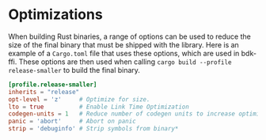 # Optimizations
When building Rust binaries, a range of options can be used to reduce the size of the final binary that must be shipped with the library. Here is an example of a `Cargo.toml` file that uses these options, which are used in bdk-ffi. These options are then used when calling `cargo build --profile release-smaller` to build the final binary.

```toml
[profile.release-smaller]
inherits = "release"
opt-level = 'z'     # Optimize for size.
lto = true          # Enable Link Time Optimization
codegen-units = 1   # Reduce number of codegen units to increase optimizations.
panic = 'abort'     # Abort on panic
strip = 'debuginfo' # Strip symbols from binary*
```
